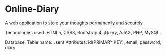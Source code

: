 # Online-Diary
A web application to store your thoughts permanently and securely.

Technologies used:
HTML5, CSS3, Bootstrap 4, jQuery, AJAX, PHP, MySQL 

Database:
Table name: users
Attributes: id(PRIMARY KEY), email, password, diary
